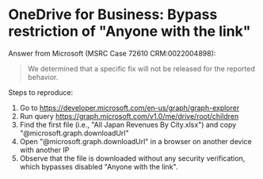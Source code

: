 # OneDrive for Business: Bypass restriction of "Anyone with the link"

Answer from Microsoft (MSRC Case 72610 CRM:0022004898):
> We determined that a specific fix will not be released for the reported behavior.

Steps to reproduce:
1.	Go to https://developer.microsoft.com/en-us/graph/graph-explorer
2.	Run query https://graph.microsoft.com/v1.0/me/drive/root/children
3.	Find the first file (i.e., "All Japan Revenues By City.xlsx") and copy "@microsoft.graph.downloadUrl"
4.	Open "@microsoft.graph.downloadUrl" in a browser on another device with another IP
5.	Observe that the file is downloaded without any security verification, which bypasses disabled "Anyone with the link".

